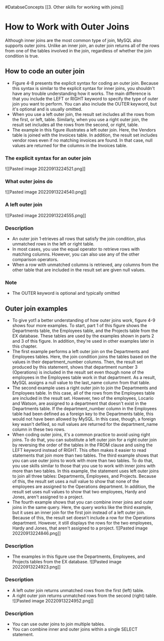 #DatabseConcepts [[3. Other skills for working with joins]]
# How to Work with Outer Joins
Although inner joins are the most common type of join, MySQL also supports outer joins. Unlike an inner join, an outer join returns all of the rows from one of the tables involved in the join, regardless of whether the join condition is true.
## How to code an outer join
- Figure 4-8 presents the explicit syntax for coding an outer join. Because this syntax is similar to the explicit syntax for inner joins, you shouldn't have any trouble understanding how it works. The main difference is that you include the LEFT or RIGHT keyword to specify the type of outer join you want to perform. You can also include the OUTER keyword, but it's optional and is usually omitted. 
- When you use a left outer join, the result set includes all the rows from the first, or left, table. Similarly, when you use a right outer join, the result set includes all the rows from the second, or right, table. 
- The example in this figure illustrates a left outer join. Here, the Vendors table is joined with the Invoices table. In addition, the result set includes vendor rows even if no matching invoices are found. In that case, null values are returned for the columns in the Invoices table.
### The explicit syntax for an outer join
![[Pasted image 20220913224521.png]]
### What outer joins do
![[Pasted image 20220913224540.png]]
### A left outer join
![[Pasted image 20220913224555.png]]
### Description
- An outer join 1·etrieves all rows that satisfy the join condition, plus unmatched rows in the left or right table. 
- In most cases, you use the equal operator to retrieve rows with matching columns. However, you can also use any of the other comparison operators. 
- When a row with unmatched columns is retrieved, any columns from the other table that are included in the result set are given null values.
### Note
- The OUTER keyword is optional and typically omitted

## Outer join examples
- To give yot1 a better understanding of how outer joins work, figure 4-9 shows four more examples. To start, part 1 of this figure shows the Departments table, the Employees table, and the Projects table from the EX database. These tables are used by the examples shown in parts 2 and 3 of this figure. In addition, they're used in other examples later in this chapter. 
- The first example performs a left outer join on the Departments and Employees tables. Here, the join condition joins the tables based on the values in their department_number columns. Then, the result set produced by this statement, shows that department number 3 (Operations) is included in the result set even though none of the employees in the Employees table work in that department. As a result, MySQL assigns a null value to the last_name column from that table. 
- The second example uses a right outer join to join the Departments and Employees table. In this case, all of the rows from the Employees table are included in the result set. However, two of the employees, Locario and Watson, are assigned to a department that doesn't exist in the Departments table. If the department_number column in the Employees table had been defined as a foreign key to the Departments table, this would not have been allowed by MySQL. In this case, though, a foreign key wasn't defiled, so null values are returned for the department_name column in these two rows. 
- When coding outer joins, it's a common practice to avoid using right joins. To do that, you can substitute a left outer join for a right outer join by reversing the order of the tables in the FROM clause and using the LEFT keyword instead of RIGHT. This often makes it easier to read statements that join more than two tables. The third example shows that you can use outer joins to work with more than two tables. To do that, you use skills similar to those that you use to work with inner joins with more than two tables. In this example, the statement uses left outer joins to join all three tables: Departments, Employees, and Projects. Because of this, the result set uses a null value to show that none of the employees are assigned to the Operations department. In addition, the result set uses null values to show that two employees, Hardy and Jones, aren't assigned to a project. 
- The fourth example shows that you can combine inner joins and outer joins in the same query. Here, the query works like the third example, but it uses an inner join for the first join instead of a left outer join. Because of this, the result set doesn't include a row for the Operations department. However, it still displays the rows for the two employees, Hardy and Jones, that aren't assigned to a project.
![[Pasted image 20220913224846.png]]
### Description
- The examples in this figure use the Departments, Employees, and Projects tables from the EX database.
![[Pasted image 20220913224923.png]]
### Description
- A left outer join returns unmatched rows from the first (left) table. 
- A right outer join returns unmatched rows from the second (right) table.
![[Pasted image 20220913224952.png]]
### Description
- You can use outer joins to join multiple tables. 
- You can combine inner and outer joins within a single SELECT statement.